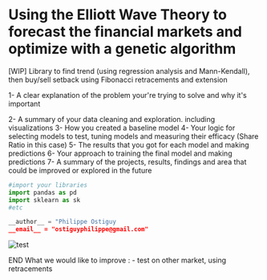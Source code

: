 # Using the Elliott Wave Theory to forecast the financial markets and optimize with a genetic algorithm
[WIP] Library to find trend (using regression analysis and Mann-Kendall), then buy/sell setback using Fibonacci retracements and extension

1- A clear explanation of the problem your're trying to solve and why it's important 

2- A summary of your data cleaning and exploration. including visualizations
3- How you created a baseline model
4- Your logic for selecting models to test, tuning models and measuring their efficacy (Share Ratio in this case)
5- The results that you got for each model and making predictions
6- Your approach to training the final model and making predictions
7- A summary of the projects, results, findings and area that could be improved or explored in the future


``` python
#import your libraries
import pandas as pd
import sklearn as sk
#etc

__author__ = "Philippe Ostiguy
__email__ = "ostiguyphilippe@gmail.com"
```

![test](https://github.com/philos123/PyBacktesting/blob/master/images/test.png)

END
What we would like to improve : - test on other market, using retracements
